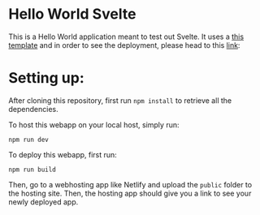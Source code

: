 # Hello World Svelte

This is a Hello World application meant to test out Svelte. It uses a [this template](https://github.com/sveltejs/template) and in order to see the deployment, please head to this [link](https://poetic-taffy-976d10.netlify.app/):

# Setting up:

After cloning this repository, first run `npm install` to retrieve all the dependencies.

To host this webapp on your local host, simply run:

```npm run dev```

To deploy this webapp, first run:

```npm run build```

Then, go to a webhosting app like Netlify and upload the `public` folder to the hosting site. Then, the hosting 
app should give you a link to see your newly deployed app.